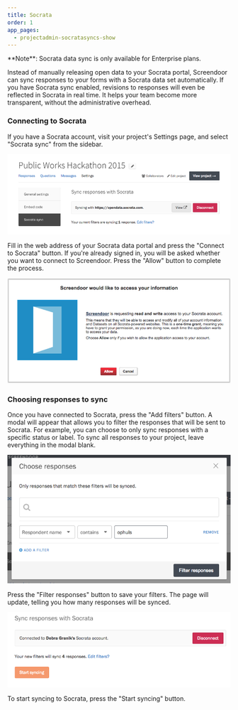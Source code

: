 ```yaml
---
title: Socrata
order: 1
app_pages:
  - projectadmin-socratasyncs-show
---
```


<div class='alert'>
    **Note**: Socrata data sync is only available for Enterprise plans.
</div>

Instead of manually releasing open data to your Socrata portal, Screendoor can sync responses to your forms with a Socrata data set automatically. If you have Socrata sync enabled, revisions to responses will even be reflected in Socrata in real time. It helps your team become more transparent, without the administrative overhead.

### Connecting to Socrata

If you have a Socrata account, visit your project's Settings page, and select "Socrata sync" from the sidebar.

![The Socrata sync page.](../images/socrata_1.png)

Fill in the web address of your Socrata data portal and press the "Connect to Socrata" button. If you're already signed in, you will be asked whether you want to connect to Screendoor. Press the "Allow" button to complete the process.

![Socrata's authorization page.](../images/socrata_2.png)

### Choosing responses to sync

Once you have connected to Socrata, press the "Add filters" button. A modal will appear that allows you to filter the responses that will be sent to Socrata. For example, you can choose to only sync responses with a specific status or label. To sync all responses to your project, leave everything in the modal blank.

![The filtering modal.](../images/socrata_3.png)

Press the "Filter responses" button to save your filters. The page will update, telling you how many responses will be synced.

![The sync page will inform you of the number of matching responses.](../images/socrata_4.png)

To start syncing to Socrata, press the "Start syncing" button.
